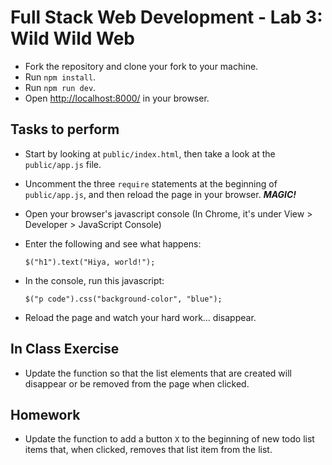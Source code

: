 # Full Stack Web Development - Lab 3: Wild Wild Web

* Fork the repository and clone your fork to your machine.
* Run `npm install`.
* Run `npm run dev`.
* Open [http://localhost:8000/](http://localhost:8000) in your browser.

## Tasks to perform

* Start by looking at `public/index.html`, then take a look at the `public/app.js` file.
* Uncomment the three `require` statements at the beginning of `public/app.js`, and then reload the page in your browser. _**MAGIC!**_
* Open your browser's javascript console (In Chrome, it's under View > Developer > JavaScript Console)
* Enter the following and see what happens:

      $("h1").text("Hiya, world!");

* In the console, run this javascript:

      $("p code").css("background-color", "blue");
* Reload the page and watch your hard work… disappear.

## In Class Exercise

* Update the function so that the list elements that are created will disappear
  or be removed from the page when clicked.

## Homework

* Update the function to add a button `X` to the beginning of new todo list items
  that, when clicked, removes that list item from the list.
